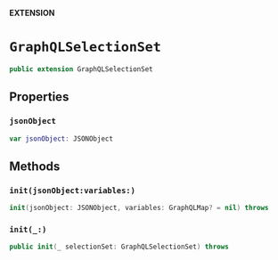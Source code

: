 **EXTENSION**

# `GraphQLSelectionSet`
```swift
public extension GraphQLSelectionSet
```

## Properties
### `jsonObject`

```swift
var jsonObject: JSONObject
```

## Methods
### `init(jsonObject:variables:)`

```swift
init(jsonObject: JSONObject, variables: GraphQLMap? = nil) throws
```

### `init(_:)`

```swift
public init(_ selectionSet: GraphQLSelectionSet) throws
```
